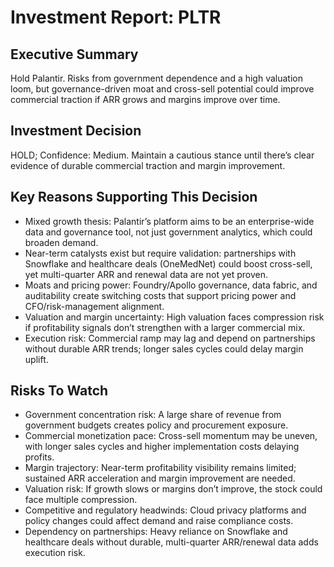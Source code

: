# Investment Report: PLTR
## Executive Summary
Hold Palantir. Risks from government dependence and a high valuation loom, but governance-driven moat and cross-sell potential could improve commercial traction if ARR grows and margins improve over time.

## Investment Decision
HOLD; Confidence: Medium. Maintain a cautious stance until there’s clear evidence of durable commercial traction and margin improvement.

## Key Reasons Supporting This Decision
- Mixed growth thesis: Palantir’s platform aims to be an enterprise-wide data and governance tool, not just government analytics, which could broaden demand.
- Near-term catalysts exist but require validation: partnerships with Snowflake and healthcare deals (OneMedNet) could boost cross-sell, yet multi-quarter ARR and renewal data are not yet proven.
- Moats and pricing power: Foundry/Apollo governance, data fabric, and auditability create switching costs that support pricing power and CFO/risk-management alignment.
- Valuation and margin uncertainty: High valuation faces compression risk if profitability signals don’t strengthen with a larger commercial mix.
- Execution risk: Commercial ramp may lag and depend on partnerships without durable ARR trends; longer sales cycles could delay margin uplift.

## Risks To Watch
- Government concentration risk: A large share of revenue from government budgets creates policy and procurement exposure.
- Commercial monetization pace: Cross-sell momentum may be uneven, with longer sales cycles and higher implementation costs delaying profits.
- Margin trajectory: Near-term profitability visibility remains limited; sustained ARR acceleration and margin improvement are needed.
- Valuation risk: If growth slows or margins don’t improve, the stock could face multiple compression.
- Competitive and regulatory headwinds: Cloud privacy platforms and policy changes could affect demand and raise compliance costs.
- Dependency on partnerships: Heavy reliance on Snowflake and healthcare deals without durable, multi-quarter ARR/renewal data adds execution risk.